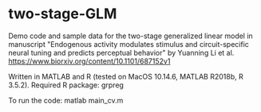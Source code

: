 # two-stage-GLM
Demo code and sample data for the two-stage generalized linear model in manuscript "Endogenous activity modulates stimulus and circuit-specific neural tuning and predicts perceptual behavior" by Yuanning Li et al. https://www.biorxiv.org/content/10.1101/687152v1

Written in MATLAB and R (tested on MacOS 10.14.6, MATLAB R2018b, R 3.5.2). Required R package: grpreg

To run the code: matlab main_cv.m
